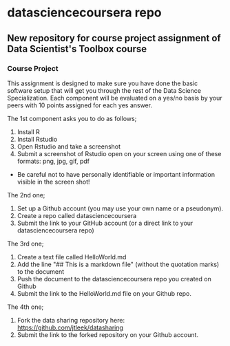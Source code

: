 datasciencecoursera repo
========================

New repository for course project assignment of Data Scientist's Toolbox course
------------------------

### Course Project

This assignment is designed to make sure you have done the basic software setup that will get you through the rest of the Data Science Specialization. Each component will be evaluated on a yes/no basis by your peers with 10 points assigned for each yes answer. 

The 1st component asks you to do as follows;
  1. Install R 
  2. Install Rstudio
  3. Open Rstudio and take a screenshot
  4. Submit a screenshot of Rstudio open on your screen using one of these formats: png, jpg, gif, pdf

* Be careful not to have personally identifiable or important information visible in the screen shot!

The 2nd one;
  1. Set up a Github account (you may use your own name or a pseudonym).
  2. Create a repo called datasciencecoursera
  3. Submit the link to your GitHub account (or a direct link to your datasciencecoursera repo)

The 3rd one;
  1. Create a text file called HelloWorld.md
  2. Add the line "## This is a markdown file" (without the quotation marks) to the document
  3. Push the document to the datasciencecoursera repo you created on Github
  4. Submit the link to the HelloWorld.md file on your Github repo. 

The 4th one;
  1. Fork the data sharing repository here: https://github.com/jtleek/datasharing
  2. Submit the link to the forked repository on your Github account. 

